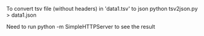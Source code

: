 To convert tsv file (without headers) in 'data1.tsv' to json
    python tsv2json.py > data1.json

Need to run python -m SimpleHTTPServer to see the result

